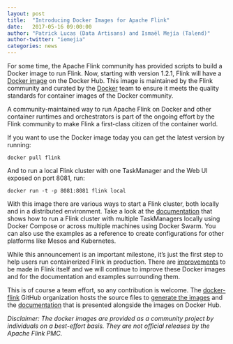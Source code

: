 ```yaml
---
layout: post
title:  "Introducing Docker Images for Apache Flink"
date:   2017-05-16 09:00:00
author: "Patrick Lucas (Data Artisans) and Ismaël Mejía (Talend)"
author-twitter: "iemejia"
categories: news
---
```


For some time, the Apache Flink community has provided scripts to build a Docker image to run Flink. Now, starting with version 1.2.1, Flink will have a [Docker image](https://hub.docker.com/r/_/flink/) on the Docker Hub. This image is maintained by the Flink community and curated by the [Docker](https://github.com/docker-library/official-images) team to ensure it meets the quality standards for container images of the Docker community.

A community-maintained way to run Apache Flink on Docker and other container runtimes and orchestrators is part of the ongoing effort by the Flink community to make Flink a first-class citizen of the container world.

If you want to use the Docker image today you can get the latest version by running:

	docker pull flink

And to run a local Flink cluster with one TaskManager and the Web UI exposed on port 8081, run:

	docker run -t -p 8081:8081 flink local

With this image there are various ways to start a Flink cluster, both locally and in a distributed environment. Take a look at the [documentation](https://hub.docker.com/r/_/flink/) that shows how to run a Flink cluster with multiple TaskManagers locally using Docker Compose or across multiple machines using Docker Swarm. You can also use the examples as a reference to create configurations for other platforms like Mesos and Kubernetes.

While this announcement is an important milestone, it’s just the first step to help users run containerized Flink in production. There are [improvements](https://issues.apache.org/jira/issues/?jql=project%20%3D%20FLINK%20AND%20component%20%3D%20Docker%20AND%20resolution%20%3D%20Unresolved%20ORDER%20BY%20due%20ASC%2C%20priority%20DESC%2C%20created%20ASC) to be made in Flink itself and we will continue to improve these Docker images and for the documentation and examples surrounding them.

This is of course a team effort, so any contribution is welcome. The [docker-flink](https://github.com/docker-flink) GitHub organization hosts the source files to [generate the images](https://github.com/docker-flink/docker-flink) and the [documentation](https://github.com/docker-flink/docs/tree/master/flink) that is presented alongside the images on Docker Hub.

*Disclaimer: The docker images are provided as a community project by individuals on a best-effort basis. They are not official releases by the Apache Flink PMC.*